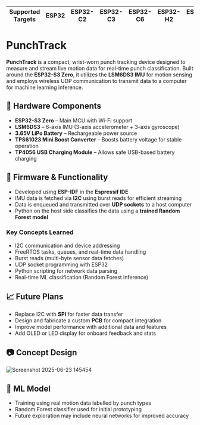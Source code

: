 | Supported Targets | ESP32 | ESP32-C2 | ESP32-C3 | ESP32-C6 | ESP32-H2 | ESP32-P4 | ESP32-S2 | ESP32-S3 |
| ----------------- | ----- | -------- | -------- | -------- | -------- | -------- | -------- | -------- |

# PunchTrack

**PunchTrack** is a compact, wrist-worn punch tracking device designed to measure and stream live motion data for real-time punch classification. Built around the **ESP32-S3 Zero**, it utilizes the **LSM6DS3 IMU** for motion sensing and employs wireless UDP communication to transmit data to a computer for machine learning inference.

## 🔧 Hardware Components

- **ESP32-S3 Zero** – Main MCU with Wi-Fi support
- **LSM6DS3** – 6-axis IMU (3-axis accelerometer + 3-axis gyroscope)
- **3.65V LiPo Battery** – Rechargeable power source
- **TPS61023 Mini Boost Converter** – Boosts battery voltage for stable operation
- **TP4056 USB Charging Module** – Allows safe USB-based battery charging

## 🧠 Firmware & Functionality

- Developed using **ESP-IDF** in the **Espressif IDE**
- IMU data is fetched via **I2C** using burst reads for efficient streaming
- Data is enqueued and transmitted over **UDP sockets** to a host computer
- Python on the host side classifies the data using a **trained Random Forest model**

### Key Concepts Learned

- I2C communication and device addressing
- FreeRTOS tasks, queues, and real-time data handling
- Burst reads (multi-byte sensor data fetches)
- UDP socket programming with ESP32
- Python scripting for network data parsing
- Real-time ML classification (Random Forest inference)

## 📈 Future Plans

- Replace I2C with **SPI** for faster data transfer
- Design and fabricate a custom **PCB** for compact integration
- Improve model performance with additional data and features
- Add OLED or LED display for onboard feedback and stats

## 📷 Concept Design
![Screenshot 2025-06-23 145454](https://github.com/user-attachments/assets/f1677878-8b76-4ea0-b57d-ae7d0895d832)

## 🧐 ML Model

- Training using real motion data labelled by punch types
- Random Forest classifier used for initial prototyping
- Future exploration may include neural networks for improved accuracy
